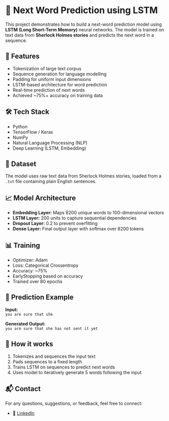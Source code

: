# 🧠 Next Word Prediction using LSTM

This project demonstrates how to build a next-word prediction model using **LSTM (Long Short-Term Memory)** neural networks. The model is trained on text data from **Sherlock Holmes stories** and predicts the next word in a sequence.

## 📌 Features

- Tokenization of large text corpus
- Sequence generation for language modelling
- Padding for uniform input dimensions
- LSTM-based architecture for word prediction
- Real-time prediction of next words
- Achieved ~75%+ accuracy on training data

## 🛠️ Tech Stack

- Python
- TensorFlow / Keras
- NumPy
- Natural Language Processing (NLP)
- Deep Learning (LSTM, Embedding)

## 📁 Dataset

The model uses raw text data from Sherlock Holmes stories, loaded from a `.txt` file containing plain English sentences.

## 📈 Model Architecture

- **Embedding Layer:** Maps 8200 unique words to 100-dimensional vectors  
- **LSTM Layer:** 200 units to capture sequential dependencies  
- **Dropout Layer:** 0.2 to prevent overfitting  
- **Dense Layer:** Final output layer with softmax over 8200 tokens  

## 📊 Training

- Optimizer: Adam  
- Loss: Categorical Crossentropy  
- Accuracy: ~75%  
- EarlyStopping based on accuracy
- Trained over 80 epochs

## 🚀 Prediction Example

**Input:**  
`you are sure that she`

**Generated Output:**  
`you are sure that she has not sent it yet`

## 🧪 How it works

1. Tokenizes and sequences the input text  
2. Pads sequences to a fixed length  
3. Trains LSTM on sequences to predict next words  
4. Uses model to iteratively generate 5 words following the input

## 📬 Contact

For any questions, suggestions, or feedback, feel free to connect:

- 💼 [LinkedIn](https://www.linkedin.com/in/nipunkumar01/)
